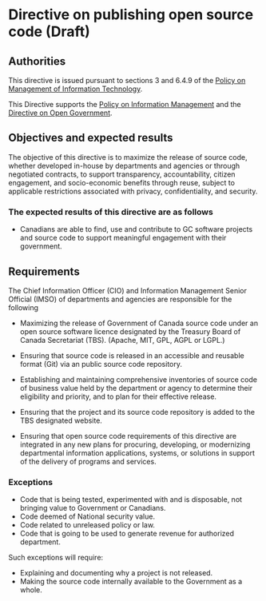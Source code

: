 # Directive on publishing open source code (Draft)

## Authorities

This directive is issued pursuant to sections 3 and 6.4.9 of the [Policy on Management of Information Technology](https://www.tbs-sct.gc.ca/pol/doc-eng.aspx?id=12755).

This Directive supports the [Policy on Information Management](https://www.tbs-sct.gc.ca/pol/doc-eng.aspx?id=12742) and the [Directive on Open Government](https://www.tbs-sct.gc.ca/pol/doc-eng.aspx?id=28108).

## Objectives and expected results

The objective of this directive is to maximize the release of source code, whether developed in-house by departments and agencies or through negotiated contracts, to support transparency, accountability, citizen engagement, and socio-economic benefits through reuse, subject to applicable restrictions associated with privacy, confidentiality, and security.

### The expected results of this directive are as follows

* Canadians are able to find, use and contribute to GC software projects and source code to support meaningful engagement with their government.

## Requirements

The Chief Information Officer (CIO) and Information Management Senior Official (IMSO) of departments and agencies are responsible for the following

* Maximizing the release of Government of Canada source code under an open source software licence designated by the Treasury Board of Canada Secretariat (TBS). (Apache, MIT, GPL, AGPL or LGPL.)
* Ensuring that source code is released in an accessible and reusable format (Git) via an public source code repository.
* Establishing and maintaining comprehensive inventories of source code of business value held by the department or agency to determine their eligibility and priority, and to plan for their effective release.
* Ensuring that the project and its source code repository is added to the TBS designated website.

* Ensuring that open source code requirements of this directive are integrated in any new plans for procuring, developing, or modernizing departmental information applications, systems, or solutions in support of the delivery of programs and services.

### Exceptions

* Code that is being tested, experimented with and is disposable, not bringing value to Government or Canadians.
* Code deemed of National security value.
* Code related to unreleased policy or law.
* Code that is going to be used to generate revenue for authorized department.

Such exceptions will require:

* Explaining and documenting why a project is not released.
* Making the source code internally available to the Government as a whole.
